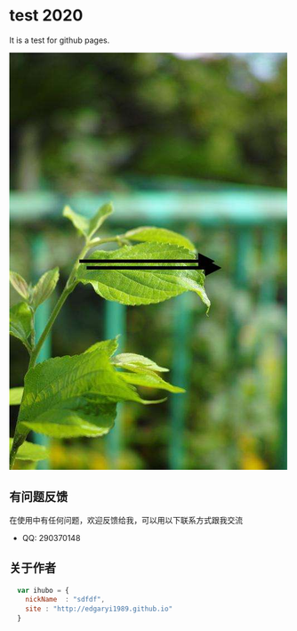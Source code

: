 <h1>test 2020</h1>

It is a test for github pages.


![Pandao editor.md-w100](images/timg.jpeg "Pandao editor.md")

## 有问题反馈
在使用中有任何问题，欢迎反馈给我，可以用以下联系方式跟我交流

* QQ: 290370148


## 关于作者

```javascript
  var ihubo = {
    nickName  : "sdfdf",
    site : "http://edgaryi1989.github.io"
  }
```



